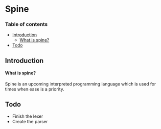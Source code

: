 # Spine
### Table of contents
- [Introduction](#introduction)
  - [What is spine?](#what-is-spine)
- [Todo](#todo)
## Introduction

#### What is spine?
Spine is an upcoming interpreted programming language which is used for times when ease is a priority.

## Todo
- Finish the lexer
- Create the parser
